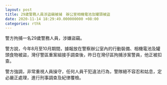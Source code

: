 ```yaml
---
layout: post
title: 29歲警務人員涉盜竊被捕　辦公室相機電池及罐頭被盜
date: 2020-11-14 18:29:49.000000000 +08:00
categories: rthk
---
```


警方拘捕一名29歲警務人員，涉嫌盜竊。

警方說，今年8月至10月期間，據報放在警察辦公室內的行動裝備、相機電池及罐頭食物被盜，灣仔警區重案組接手調查後，昨日在灣仔區拘捕涉案警員，他正被扣查。

警方強調，非常重視人員操守，任何人員干犯違法行為，警隊絕不容忍和姑息，定必嚴正處理，進行刑事調查及紀律覆檢。
